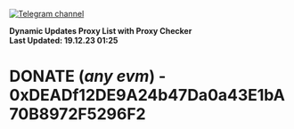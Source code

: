 [![Telegram channel](https://img.shields.io/endpoint?url=https://runkit.io/damiankrawczyk/telegram-badge/branches/master?url=https://t.me/n4z4v0d)](https://t.me/n4z4v0d) 

**Dynamic Updates Proxy List with Proxy Checker**  
**Last Updated: 19.12.23 01:25**

# DONATE (_any evm_) - 0xDEADf12DE9A24b47Da0a43E1bA70B8972F5296F2
